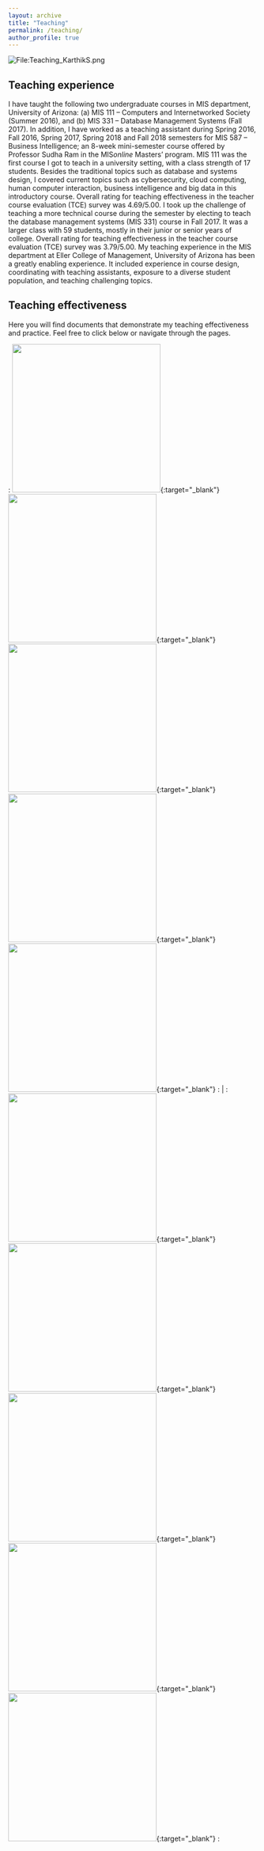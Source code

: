 ```yaml
---
layout: archive
title: "Teaching"
permalink: /teaching/
author_profile: true
---
```


<div class="wp-caption aligncenter" style="width: 775px">
  <p>
    <img class="aligncenter" src="http://karanalytics.com/images/Teaching4.png" alt="File:Teaching_KarthikS.png"/>
  </p>
</div>

## Teaching experience

I have taught the following two undergraduate courses in MIS department, University of Arizona: (a) MIS 111 – Computers and Internetworked Society (Summer 2016), and (b) MIS 331 – Database Management Systems (Fall 2017). In addition, I have worked as a teaching assistant during Spring 2016, Fall 2016, Spring 2017, Spring 2018 and Fall 2018 semesters for MIS 587 – Business Intelligence; an 8-week mini-semester course offered by Professor Sudha Ram in the MIS*online* Masters’ program. MIS 111 was the first course I got to teach in a university setting, with a class strength of 17 students. Besides the traditional topics such as database and systems design, I covered current topics such as cybersecurity, cloud computing, human computer interaction, business intelligence and big data in this introductory course. Overall rating for teaching effectiveness in the teacher course evaluation (TCE) survey was 4.69/5.00. I took up the challenge of teaching a more technical course during the semester by electing to teach the database management systems (MIS 331) course in Fall 2017. It was a larger class with 59 students, mostly in their junior or senior years of college. Overall rating for teaching effectiveness in the teacher course evaluation (TCE) survey was 3.79/5.00. My teaching experience in the MIS department at Eller College of Management, University of Arizona has been a greatly enabling experience. It included experience in course design, coordinating with teaching assistants, exposure to a diverse student population, and teaching challenging topics.

## Teaching effectiveness

Here you will find documents that demonstrate my teaching effectiveness and practice. Feel free to click below or navigate through the pages.

   : [<img src="http://karanalytics.com/images/buttons/lasalle.png" style="width: 300px">](http://karanalytics.com/files/LaSalle.pdf){:target="_blank"} [<img src="http://karanalytics.com/images/buttons/samplevideo.png" style="width: 300px">](https://youtu.be/IV-Fsuq-23Y){:target="_blank"} [<img src="http://karanalytics.com/images/buttons/letterZhipeng.png" style="width: 300px">](http://karanalytics.com/files/peerobservation.pdf){:target="_blank"} [<img src="http://karanalytics.com/images/buttons/sample_assignment.png" style="width: 300px">](http://karanalytics.com/files/Sample_assignment.pdf){:target="_blank"} [<img src="http://karanalytics.com/images/buttons/assignmentfeedback.png" style="width: 300px">](http://karanalytics.com/files/Sample_assignmentfeedback.pdf){:target="_blank"} : | : [<img src="http://karanalytics.com/images/buttons/teachingrubric.png" style="width: 300px">](http://karanalytics.com/files/Sample_assessmentrubric.pdf){:target="_blank"} [<img src="http://karanalytics.com/images/buttons/syllabus.png" style="width: 300px">](http://karanalytics.com/files/Sample_syllabus.pdf){:target="_blank"}  [<img src="http://karanalytics.com/images/buttons/lessonplan.png" style="width: 300px">](http://karanalytics.com/files/Sample_lessonplan.pdf){:target="_blank"} [<img src="http://karanalytics.com/images/buttons/tcemis111.png" style="width: 300px">](http://karanalytics.com/files/MIS111_feedback.pdf){:target="_blank"}  [<img src="http://karanalytics.com/images/buttons/tcemis331.png" style="width: 300px">](http://karanalytics.com/files/MIS331_feedback.pdf){:target="_blank"} : 
